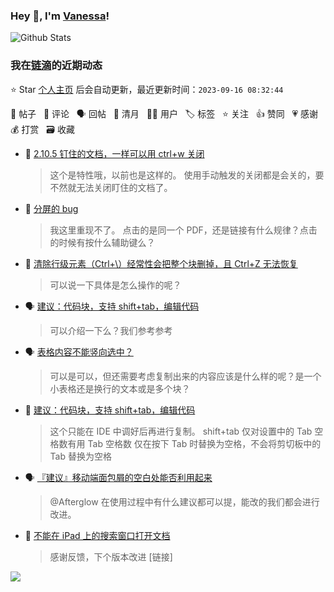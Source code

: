 ### Hey 👋, I'm [Vanessa](http://vanessa.b3log.org/)!

![Github Stats](https://github-readme-stats.vercel.app/api?username=Vanessa219&show_icons=true)

<!--events start -->

### 我在[链滴](https://ld246.com)的近期动态

⭐️ Star [个人主页](https://github.com/Vanessa219/Vanessa219) 后会自动更新，最近更新时间：`2023-09-16 08:32:44`

📝 帖子 &nbsp; 💬 评论 &nbsp; 🗣 回帖 &nbsp; 🌙 清月 &nbsp; 👨‍💻 用户 &nbsp; 🏷️ 标签 &nbsp; ⭐️ 关注 &nbsp; 👍 赞同 &nbsp; 💗 感谢 &nbsp; 💰 打赏 &nbsp; 🗃 收藏

* 💬 [2.10.5 钉住的文档，一样可以用 ctrl+w 关闭](https://ld246.com/article/1694775552986/comment/1694781539641#comments)

  > 这个是特性哦，以前也是这样的。 使用手动触发的关闭都是会关的，要不然就无法关闭盯住的文档了。
* 💬 [分屏的 bug](https://ld246.com/article/1694673726377/comment/1694769610714#comments)

  > 我这里重现不了。 点击的是同一个 PDF，还是链接有什么规律？点击的时候有按什么辅助键么？
* 💬 [清除行级元素（Ctrl+\）经常性会把整个块删掉，且 Ctrl+Z 无法恢复](https://ld246.com/article/1692930436618/comment/1694769357381#comments)

  > 可以说一下具体是怎么操作的呢？
* 🗣 [建议：代码块，支持 shift+tab，编辑代码](https://ld246.com/article/1694663255750/comment/1694689751888#comments)

  > 可以介绍一下么？我们参考参考
* 🗣 [表格内容不能竖向选中？](https://ld246.com/article/1694662315207/comment/1694674933077#comments)

  > 可以是可以，但还需要考虑复制出来的内容应该是什么样的呢？是一个小表格还是换行的文本或是多个块？
* 💬 [建议：代码块，支持 shift+tab，编辑代码](https://ld246.com/article/1694663255750/comment/1694682043342#comments)

  > 这个只能在 IDE 中调好后再进行复制。 shift+tab 仅对设置中的 Tab 空格数有用 Tab 空格数 仅在按下 Tab 时替换为空格，不会将剪切板中的 Tab 替换为空格
* 🗣 [『建议』移动端面包屑的空白处能否利用起来](https://ld246.com/article/1694515586823/comment/1694599736401#comments)

  > @Afterglow 在使用过程中有什么建议都可以提，能改的我们都会进行改进。
* 💬 [不能在 iPad 上的搜索窗口打开文档](https://ld246.com/article/1694574387507/comment/1694606584488#comments)

  > 感谢反馈，下个版本改进 [链接]


<!--events end -->

<a title="Hits" target="_blank" href="https://github.com/Vanessa219/Vanessa219"><img src="https://hits.b3log.org/Vanessa219/Vanessa219.svg"></a>
